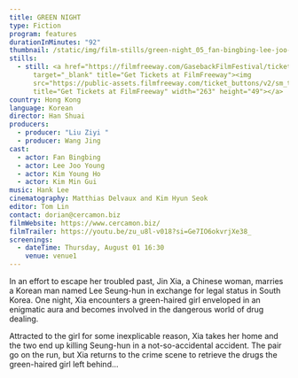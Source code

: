 ```yaml
---
title: GREEN NIGHT
type: Fiction
program: features
durationInMinutes: "92"
thumbnail: /static/img/film-stills/green-night_05_fan-bingbing-lee-joo-young-©-demei-holdings-limited-hong-kong-.jpg
stills:
  - still: <a href="https://filmfreeway.com/GasebackFilmFestival/tickets"
      target="_blank" title="Get Tickets at FilmFreeway"><img
      src="https://public-assets.filmfreeway.com/ticket_buttons/v2/sm_ticket_btn@2x-sky-gradient.png"
      title="Get Tickets at FilmFreeway" width="263" height="49"></a>
country: Hong Kong
language: Korean
director: Han Shuai
producers:
  - producer: "Liu Ziyi "
  - producer: Wang Jing
cast:
  - actor: Fan Bingbing
  - actor: Lee Joo Young
  - actor: Kim Young Ho
  - actor: Kim Min Gui
music: Hank Lee
cinematography: Matthias Delvaux and Kim Hyun Seok
editor: Tom Lin
contact: dorian@cercamon.biz
filmWebsite: https://www.cercamon.biz/
filmTrailer: https://youtu.be/zu_u8l-v018?si=Ge7IO6okvrjXe38_
screenings:
  - dateTime: Thursday, August 01 16:30
    venue: venue1
---
```

In an effort to escape her troubled past, Jin Xia, a Chinese woman, marries a Korean man named Lee Seung-hun in exchange for legal status in South Korea. One night, Xia encounters a green-haired girl enveloped in an enigmatic aura and becomes involved in the dangerous world of drug dealing.

Attracted to the girl for some inexplicable reason, Xia takes her home and the two end up killing Seung-hun in a not-so-accidental accident. The pair go on the run, but Xia returns to the crime scene to retrieve the drugs the green-haired girl left behind...